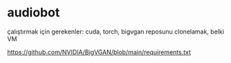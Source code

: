 # audiobot


çalıştırmak için gerekenler:
  cuda,
  torch,
  bigvgan reposunu clonelamak,
  belki VM
  
https://github.com/NVIDIA/BigVGAN/blob/main/requirements.txt

